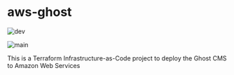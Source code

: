 # aws-ghost
![dev](https://github.com/phillhocking/aws-ghost/actions/workflows/terraform.yaml/badge.svg?branch=dev) 

![main](https://github.com/phillhocking/aws-ghost/actions/workflows/terraform.yaml/badge.svg?event=pull_request)

This is a Terraform Infrastructure-as-Code project to deploy the Ghost CMS to Amazon Web Services
